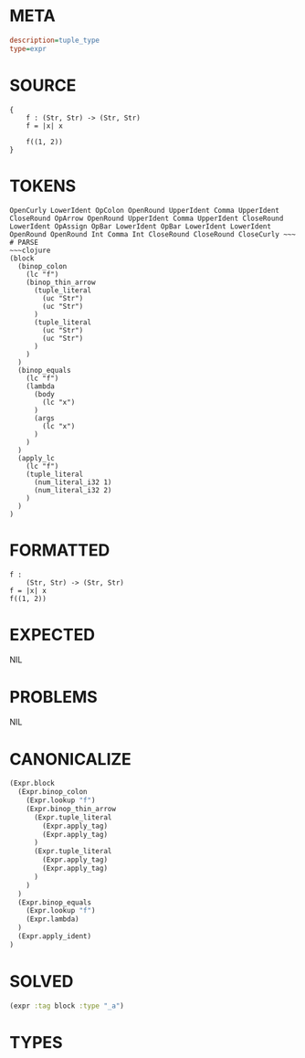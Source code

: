 # META
~~~ini
description=tuple_type
type=expr
~~~
# SOURCE
~~~roc
{
    f : (Str, Str) -> (Str, Str)
    f = |x| x

    f((1, 2))
}
~~~
# TOKENS
~~~text
OpenCurly LowerIdent OpColon OpenRound UpperIdent Comma UpperIdent CloseRound OpArrow OpenRound UpperIdent Comma UpperIdent CloseRound LowerIdent OpAssign OpBar LowerIdent OpBar LowerIdent LowerIdent OpenRound OpenRound Int Comma Int CloseRound CloseRound CloseCurly ~~~
# PARSE
~~~clojure
(block
  (binop_colon
    (lc "f")
    (binop_thin_arrow
      (tuple_literal
        (uc "Str")
        (uc "Str")
      )
      (tuple_literal
        (uc "Str")
        (uc "Str")
      )
    )
  )
  (binop_equals
    (lc "f")
    (lambda
      (body
        (lc "x")
      )
      (args
        (lc "x")
      )
    )
  )
  (apply_lc
    (lc "f")
    (tuple_literal
      (num_literal_i32 1)
      (num_literal_i32 2)
    )
  )
)
~~~
# FORMATTED
~~~roc
f :
	(Str, Str) -> (Str, Str)
f = |x| x
f((1, 2))
~~~
# EXPECTED
NIL
# PROBLEMS
NIL
# CANONICALIZE
~~~clojure
(Expr.block
  (Expr.binop_colon
    (Expr.lookup "f")
    (Expr.binop_thin_arrow
      (Expr.tuple_literal
        (Expr.apply_tag)
        (Expr.apply_tag)
      )
      (Expr.tuple_literal
        (Expr.apply_tag)
        (Expr.apply_tag)
      )
    )
  )
  (Expr.binop_equals
    (Expr.lookup "f")
    (Expr.lambda)
  )
  (Expr.apply_ident)
)
~~~
# SOLVED
~~~clojure
(expr :tag block :type "_a")
~~~
# TYPES
~~~roc
~~~
